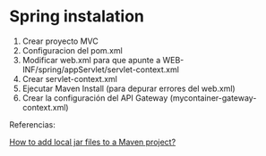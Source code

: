 # Spring instalation

1. Crear proyecto MVC
2. Configuracion del pom.xml
3. Modificar web.xml para que apunte a WEB-INF/spring/appServlet/servlet-context.xml
4. Crear servlet-context.xml
5. Ejecutar Maven Install (para depurar errores del web.xml)
6. Crear la configuración del API Gateway (mycontainer-gateway-context.xml) 

Referencias:

[How to add local jar files to a Maven project?](https://medium.com/@haroldfinch01/how-to-add-local-jar-files-to-a-maven-project-2d05a63e72c1)

